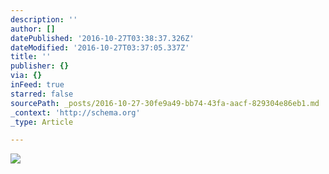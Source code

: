 ```yaml
---
description: ''
author: []
datePublished: '2016-10-27T03:38:37.326Z'
dateModified: '2016-10-27T03:37:05.337Z'
title: ''
publisher: {}
via: {}
inFeed: true
starred: false
sourcePath: _posts/2016-10-27-30fe9a49-bb74-43fa-aacf-829304e86eb1.md
_context: 'http://schema.org'
_type: Article

---
```

![](https://the-grid-user-content.s3-us-west-2.amazonaws.com/d1993f26-7c07-4d9c-852a-f2ecb057b181.jpg)